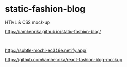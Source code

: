# static-fashion-blog

 HTML & CSS mock-up

https://iamhenrika.github.io/static-fashion-blog/

<br />

https://subtle-mochi-ec346e.netlify.app/

https://github.com/iamhenrika/react-fashion-blog-mockup
